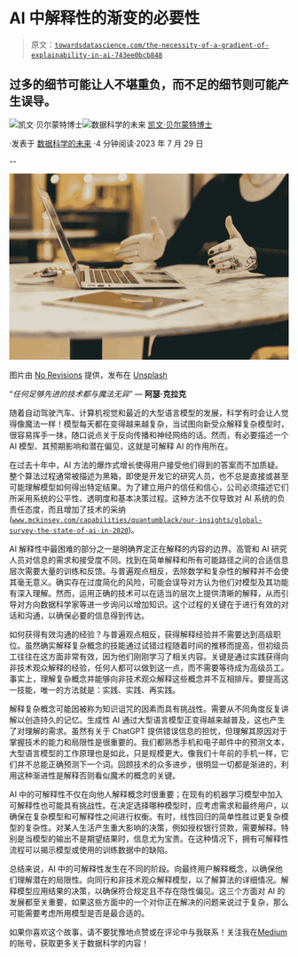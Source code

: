 # AI 中解释性的渐变的必要性

> 原文：[`towardsdatascience.com/the-necessity-of-a-gradient-of-explainability-in-ai-743ee0bcb848`](https://towardsdatascience.com/the-necessity-of-a-gradient-of-explainability-in-ai-743ee0bcb848)

## 过多的细节可能让人不堪重负，而不足的细节则可能产生误导。

[](https://medium.com/@kevin.berlemont?source=post_page-----743ee0bcb848--------------------------------)![凯文·贝尔蒙特博士](https://medium.com/@kevin.berlemont?source=post_page-----743ee0bcb848--------------------------------)[](https://towardsdatascience.com/?source=post_page-----743ee0bcb848--------------------------------)![数据科学的未来](https://towardsdatascience.com/?source=post_page-----743ee0bcb848--------------------------------) [凯文·贝尔蒙特博士](https://medium.com/@kevin.berlemont?source=post_page-----743ee0bcb848--------------------------------)

·发表于 [数据科学的未来](https://towardsdatascience.com/?source=post_page-----743ee0bcb848--------------------------------) ·4 分钟阅读·2023 年 7 月 29 日

--

![](img/053eb6288d97c8586d780c90ace9e905.png)

图片由 [No Revisions](https://unsplash.com/@norevisions?utm_source=medium&utm_medium=referral) 提供，发布在 [Unsplash](https://unsplash.com/?utm_source=medium&utm_medium=referral)

“*任何足够先进的技术都与魔法无异*” — **阿瑟·克拉克**

随着自动驾驶汽车、计算机视觉和最近的大型语言模型的发展，科学有时会让人觉得像魔法一样！模型每天都在变得越来越复杂，当试图向新受众解释复杂模型时，很容易挥手一抹，随口说点关于反向传播和神经网络的话。然而，有必要描述一个 AI 模型、其预期影响和潜在偏见，这就是可解释 AI 的作用所在。

在过去十年中，AI 方法的爆炸式增长使得用户接受他们得到的答案而不加质疑。整个算法过程通常被描述为黑箱，即使是开发它的研究人员，也不总是直接或甚至可能理解模型如何得出特定结果。为了建立用户的信任和信心，公司必须描述它们所采用系统的公平性、透明度和基本决策过程。这种方法不仅导致对 AI 系统的负责任态度，而且增加了技术的采纳 ([`www.mckinsey.com/capabilities/quantumblack/our-insights/global-survey-the-state-of-ai-in-2020`](https://www.mckinsey.com/capabilities/quantumblack/our-insights/global-survey-the-state-of-ai-in-2020))。

AI 解释性中最困难的部分之一是明确界定正在解释的内容的边界。高管和 AI 研究人员对信息的需求和接受度不同。找到在简单解释和所有可能路径之间的合适信息层次需要大量的训练和反馈。与普遍观点相反，去除数学和复杂性的解释并不会使其毫无意义。确实存在过度简化的风险，可能会误导对方认为他们对模型及其功能有深入理解。然而，运用正确的技术可以在适当的层次上提供清晰的解释，从而引导对方向数据科学家等进一步询问以增加知识。这个过程的关键在于进行有效的对话和沟通，以确保必要的信息得到传达。

如何获得有效沟通的经验？与普遍观点相反，获得解释经验并不需要达到高级职位。虽然确实解释复杂概念的技能通过试错过程随着时间的推移而提高，但初级员工往往在这方面非常有效，因为他们刚刚学习了相关内容。关键是通过实践获得向非技术观众解释的经验，任何人都可以做到这一点，而不需要等待成为高级员工。事实上，理解复杂概念并能够向非技术观众解释这些概念并不互相排斥。要提高这一技能，唯一的方法就是：实践、实践、再实践。

解释复杂概念可能因被称为知识诅咒的因素而具有挑战性。需要从不同角度反复讲解以创造持久的记忆。生成性 AI 通过大型语言模型正变得越来越普及，这也产生了对理解的需求。虽然有关于 ChatGPT 提供错误信息的担忧，但理解其原因对于掌握技术的能力和局限性是很重要的。我们都熟悉手机和电子邮件中的预测文本，大型语言模型的工作原理也是如此，只是规模更大。像我们十年前的手机一样，它们并不总能正确预测下一个词。回顾技术的众多进步，很明显一切都是渐进的，利用这种渐进性是解释否则看似魔术的概念的关键。

AI 中的可解释性不仅在向他人解释概念时很重要；在现有的机器学习模型中加入可解释性也可能具有挑战性。在决定选择哪种模型时，应考虑需求和最终用户，以确保在复杂模型和可解释性之间进行权衡。有时，线性回归的简单性胜过更复杂模型的复杂性。对某人生活产生重大影响的决策，例如授权银行贷款，需要解释。特别是当模型的输出不是期望结果时，信息尤为宝贵。在这种情况下，拥有可解释性流程可以揭示模型或使用的训练数据中的缺陷。

总结来说，AI 中的可解释性发生在不同的阶段。向最终用户解释概念，以确保他们理解潜在的局限性。向同行和非技术观众解释模型，以了解算法的详细情况。解释模型应用结果的决策，以确保符合规定且不存在隐性偏见。这三个方面对 AI 的发展都至关重要，如果这些方面中的一个对你正在解决的问题来说过于复杂，那么可能需要考虑所用模型是否是最合适的。

如果你喜欢这个故事，请不要犹豫地点赞或在评论中与我联系！关注我在[Medium](https://medium.com/@kevin.berlemont)的账号，获取更多关于数据科学的内容！
